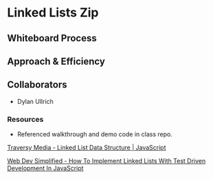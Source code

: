 # Linked Lists Zip

## Whiteboard Process

## Approach & Efficiency

## Collaborators

- Dylan Ullrich

### Resources

- Referenced walkthrough and demo code in class repo.

[Traversy Media - Linked List Data Structure | JavaScript](https://www.youtube.com/watch?v=ZBdE8DElQQU)

[Web Dev Simplified - How To Implement Linked Lists With Test Driven Development In JavaScript](https://www.youtube.com/watch?v=gJjPWA8wpQg)
